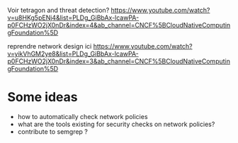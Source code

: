 Voir tetragon and threat detection? 
https://www.youtube.com/watch?v=u8HKg5pENj4&list=PLDg_GiBbAx-lcawPA-p0FCHzWO2jX0nDr&index=4&ab_channel=CNCF%5BCloudNativeComputingFoundation%5D

reprendre network design ici 
https://www.youtube.com/watch?v=yikVhGM2ye8&list=PLDg_GiBbAx-lcawPA-p0FCHzWO2jX0nDr&index=3&ab_channel=CNCF%5BCloudNativeComputingFoundation%5D

# Some ideas
* how to automatically check network policies
* what are the tools existing for security checks on network policies?
* contribute to semgrep ? 
